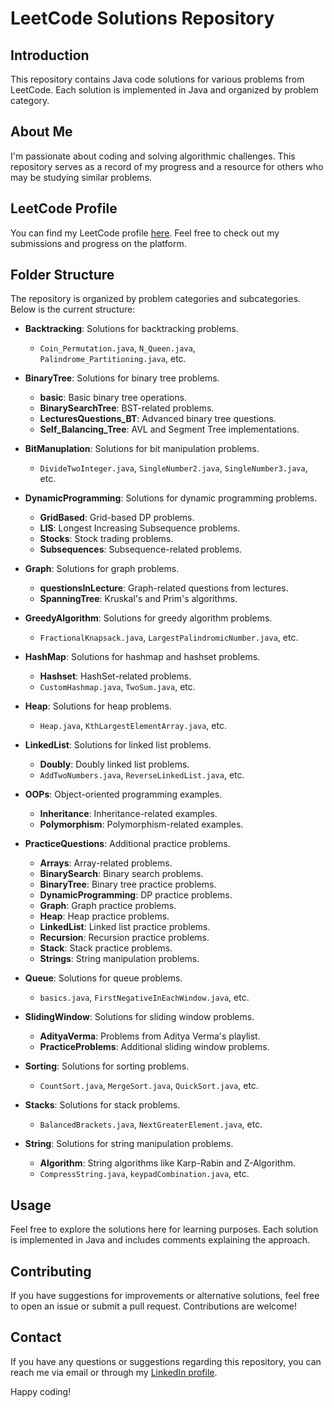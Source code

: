 # LeetCode Solutions Repository

## Introduction
This repository contains Java code solutions for various problems from LeetCode. Each solution is implemented in Java and organized by problem category.

## About Me
I'm passionate about coding and solving algorithmic challenges. This repository serves as a record of my progress and a resource for others who may be studying similar problems.

## LeetCode Profile
You can find my LeetCode profile [here](https://leetcode.com/u/prabhat_021/). Feel free to check out my submissions and progress on the platform.

## Folder Structure
The repository is organized by problem categories and subcategories. Below is the current structure:

- **Backtracking**: Solutions for backtracking problems.
  - `Coin_Permutation.java`, `N_Queen.java`, `Palindrome_Partitioning.java`, etc.
  
- **BinaryTree**: Solutions for binary tree problems.
  - **basic**: Basic binary tree operations.
  - **BinarySearchTree**: BST-related problems.
  - **LecturesQuestions_BT**: Advanced binary tree questions.
  - **Self_Balancing_Tree**: AVL and Segment Tree implementations.

- **BitManuplation**: Solutions for bit manipulation problems.
  - `DivideTwoInteger.java`, `SingleNumber2.java`, `SingleNumber3.java`, etc.

- **DynamicProgramming**: Solutions for dynamic programming problems.
  - **GridBased**: Grid-based DP problems.
  - **LIS**: Longest Increasing Subsequence problems.
  - **Stocks**: Stock trading problems.
  - **Subsequences**: Subsequence-related problems.

- **Graph**: Solutions for graph problems.
  - **questionsInLecture**: Graph-related questions from lectures.
  - **SpanningTree**: Kruskal's and Prim's algorithms.

- **GreedyAlgorithm**: Solutions for greedy algorithm problems.
  - `FractionalKnapsack.java`, `LargestPalindromicNumber.java`, etc.

- **HashMap**: Solutions for hashmap and hashset problems.
  - **Hashset**: HashSet-related problems.
  - `CustomHashmap.java`, `TwoSum.java`, etc.

- **Heap**: Solutions for heap problems.
  - `Heap.java`, `KthLargestElementArray.java`, etc.

- **LinkedList**: Solutions for linked list problems.
  - **Doubly**: Doubly linked list problems.
  - `AddTwoNumbers.java`, `ReverseLinkedList.java`, etc.

- **OOPs**: Object-oriented programming examples.
  - **Inheritance**: Inheritance-related examples.
  - **Polymorphism**: Polymorphism-related examples.

- **PracticeQuestions**: Additional practice problems.
  - **Arrays**: Array-related problems.
  - **BinarySearch**: Binary search problems.
  - **BinaryTree**: Binary tree practice problems.
  - **DynamicProgramming**: DP practice problems.
  - **Graph**: Graph practice problems.
  - **Heap**: Heap practice problems.
  - **LinkedList**: Linked list practice problems.
  - **Recursion**: Recursion practice problems.
  - **Stack**: Stack practice problems.
  - **Strings**: String manipulation problems.

- **Queue**: Solutions for queue problems.
  - `basics.java`, `FirstNegativeInEachWindow.java`, etc.

- **SlidingWindow**: Solutions for sliding window problems.
  - **AdityaVerma**: Problems from Aditya Verma's playlist.
  - **PracticeProblems**: Additional sliding window problems.

- **Sorting**: Solutions for sorting problems.
  - `CountSort.java`, `MergeSort.java`, `QuickSort.java`, etc.

- **Stacks**: Solutions for stack problems.
  - `BalancedBrackets.java`, `NextGreaterElement.java`, etc.

- **String**: Solutions for string manipulation problems.
  - **Algorithm**: String algorithms like Karp-Rabin and Z-Algorithm.
  - `CompressString.java`, `keypadCombination.java`, etc.

## Usage
Feel free to explore the solutions here for learning purposes. Each solution is implemented in Java and includes comments explaining the approach.

## Contributing
If you have suggestions for improvements or alternative solutions, feel free to open an issue or submit a pull request. Contributions are welcome!

## Contact
If you have any questions or suggestions regarding this repository, you can reach me via email or through my [LinkedIn profile](https://www.linkedin.com/in/prabhatsahrawat/).

Happy coding!
